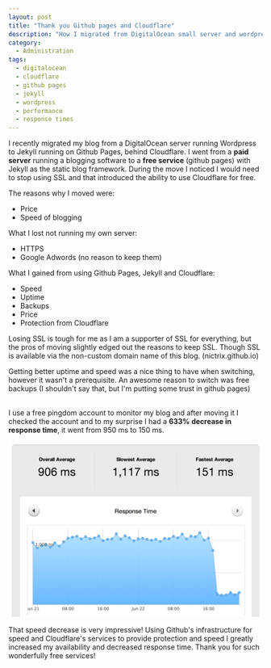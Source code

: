 ```yaml
---
layout: post
title: "Thank you Github pages and Cloudflare"
description: "How I migrated from DigitalOcean small server and wordpress to Jekyll, Github Pages and Cloudflare"
category:
  - Administration
tags:
  - digitalocean
  - cloudflare
  - github pages
  - jekyll
  - wordpress
  - performance
  - response times
---
```

<p>
  I recently migrated my blog from a DigitalOcean server running Wordpress to Jekyll running on Github Pages, behind Cloudflare.  I went from a <b>paid server</b> running a blogging software to a <b>free service</b> (github pages) with Jekyll as the static blog framework.  During the move I noticed I would need to stop using SSL and that introduced the ability to use Cloudflare for free.
</p>

<p>
  The reasons why I moved were:
  <ul>
    <li>Price
    <li>Speed of blogging
  </ul>

  What I lost not running my own server:
  <ul>
    <li>HTTPS
    <li>Google Adwords (no reason to keep them)
  </ul>

  What I gained from using Github Pages, Jekyll and Cloudflare:
  <ul>
    <li>Speed
    <li>Uptime
    <li>Backups
    <li>Price
    <li>Protection from Cloudflare
  </ul>

  Losing SSL is tough for me as I am a supporter of SSL for everything, but the pros of moving slightly edged out the reasons to keep SSL.  Though SSL is available via the non-custom domain name of this blog. (nictrix.github.io)
</p>

<p>
  Getting better uptime and speed was a nice thing to have when switching, however it wasn't a prerequisite.  An awesome reason to switch was free backups (I shouldn't say that, but I'm putting some trust in github pages)
  <br>
  <br>

  I use a free pingdom account to monitor my blog and after moving it I checked the account and to my surprise I had a <b>633% decrease in response time</b>,  it went from 950 ms to 150 ms.
  <br>

  <!-- {% thumbnail public/blog.nictrix.net_Response_Time_Reports.png 50x50< %} -->
  <img src='public/blog.nictrix.net_Response_Time_Reports_50x50.png'>
</p>

<p>
  That speed decrease is very impressive!  Using Github's infrastructure for speed and Cloudflare's services to provide protection and speed I greatly increased my availability and decreased response time.  Thank you for such wonderfully free services!
</p>
